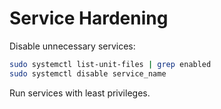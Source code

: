 # Service Hardening

Disable unnecessary services:
```bash
sudo systemctl list-unit-files | grep enabled
sudo systemctl disable service_name
```
Run services with least privileges.